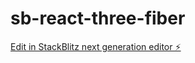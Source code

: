 # sb-react-three-fiber

[Edit in StackBlitz next generation editor ⚡️](https://stackblitz.com/~/github.com/mkato-manaby/sb-react-three-fiber)